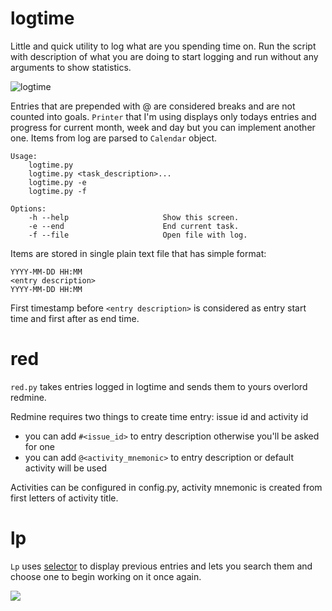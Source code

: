 # logtime

Little and quick utility to log what are you spending time on. Run the script with description of what you are doing to start logging and run without any arguments to show statistics.

![logtime](http://procrastinationlog.net/images/logtime.png)

Entries that are prepended with @ are considered breaks and are not counted into goals. `Printer` that I'm using displays only todays entries and progress for current month, week and day but you can implement another one. Items from log are parsed to `Calendar` object. 


```
Usage:
    logtime.py
    logtime.py <task_description>...
    logtime.py -e
    logtime.py -f

Options:
    -h --help                     Show this screen.
    -e --end                      End current task.
    -f --file                     Open file with log.
```

Items are stored in single plain text file that has simple format:

```
YYYY-MM-DD HH:MM
<entry description>
YYYY-MM-DD HH:MM
```

First timestamp before `<entry description>` is considered as entry start time and first after as end time.

# red

`red.py` takes entries logged in logtime and sends them to yours overlord redmine.

Redmine requires two things to create time entry: issue id and activity id
- you can add `#<issue_id>` to entry description otherwise you'll be asked for one
- you can add `@<activity_mnemonic>` to entry description or default activity will be used

Activities can be configured in config.py, activity mnemonic is created from first letters of activity title.

# lp

`Lp` uses [selector](https://github.com/bevesce/selector) to display previous entries and lets you search them and choose one to begin working on it once again.

![](http://procrastinationlog.net/images/lp.png)